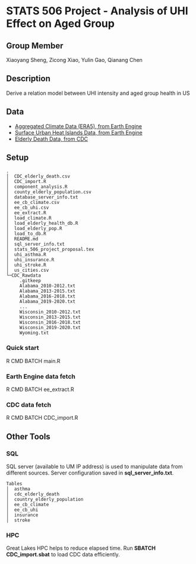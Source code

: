 # STATS 506 Project - Analysis of UHI Effect on Aged Group

## Group Member

Xiaoyang Sheng, Zicong Xiao, Yulin Gao, Qianang Chen

## Description

Derive a relation model between UHI intensity and aged group health in US

## Data

- [Aggregated Climate Data (ERA5), from Earth Engine](https://developers.google.com/earth-engine/datasets/catalog/ECMWF_ERA5_MONTHLY)
- [Surface Urban Heat Islands Data, from Earth Engine](https://developers.google.com/earth-engine/datasets/catalog/YALE_YCEO_UHI_UHI_all_averaged_v4)
- [Elderly Death Data, from CDC](https://wonder.cdc.gov/ucd-icd10.html)

## Setup

```
.
│  CDC_elderly_death.csv
│  CDC_import.R
│  component_analysis.R
│  county_elderly_population.csv
│  database_server_info.txt
│  ee_cb_climate.csv
│  ee_cb_uhi.csv
│  ee_extract.R
│  load_climate.R
│  load_elderly_health_db.R
│  load_elderly_pop.R
│  load_to_db.R
│  README.md
│  sql_server_info.txt
│  stats_506_project_proposal.tex
│  uhi_asthma.R
│  uhi_insurance.R
│  uhi_stroke.R
│  us_cities.csv
└─CDC_Rawdata
     .gitkeep
     Alabama_2010-2012.txt
     Alabama_2013-2015.txt
     Alabama_2016-2018.txt
     Alabama_2019-2020.txt
     ...
     Wisconsin_2010-2012.txt
     Wisconsin_2013-2015.txt
     Wisconsin_2016-2018.txt
     Wisconsin_2019-2020.txt
     Wyoming.txt
```

### Quick start

R CMD BATCH main.R

### Earth Engine data fetch

R CMD BATCH ee_extract.R

### CDC data fetch

R CMD BATCH CDC_import.R

## Other Tools

### SQL

SQL server (available to UM IP address) is used to manipulate data from different sources. Server configuration saved in **sql_server_info.txt**.

```
Tables
│  asthma
│  cdc_elderly_death
│  country_elderly_population
│  ee_cb_climate
│  ee_cb_uhi
│  insurance
│  stroke
```

### HPC

Great Lakes HPC helps to reduce elapsed time. Run **SBATCH CDC_import.sbat** to load CDC data efficiently.

